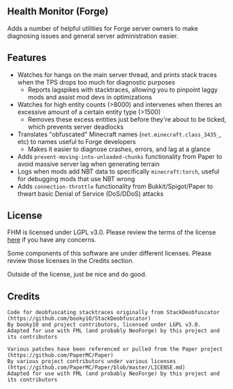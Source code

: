 Health Monitor (Forge)
---

Adds a number of helpful utilities for Forge server owners to make diagnosing issues and general server administration easier.

Features
---
- Watches for hangs on the main server thread, and prints stack traces when the TPS drops too much for diagnostic purposes
  - Reports lagspikes with stacktraces, allowing you to pinpoint laggy mods and assist mod devs in optimizations
- Watches for high entity counts (>8000) and intervenes when theres an excessive amount of a certain entity type (>1500)
  - Removes these excess entities just before they're about to be ticked, which prevents server deadlocks
- Translates "obfuscated" Minecraft names (`net.minecraft.class_3435_`, etc) to names useful to Forge developers
  - Makes it easier to diagnose crashes, errors, and lag at a glance
- Adds `prevent-moving-into-unloaded-chunks` functionality from Paper to avoid massive server lag when generating terrain
- Logs when mods add NBT data to specifically `minecraft:torch`, useful for debugging mods that use NBT wrong
- Adds `connection-throttle` functionality from Bukkit/Spigot/Paper to thwart basic Denial of Service (DoS/DDoS) attacks

License
---
FHM is licensed under LGPL v3.0. Please review the terms of the license [here](https://github.com/codeHusky/ForgeHealthMonitor/blob/master/LICENSE) if you have any concerns.

Some components of this software are under different licenses. Please review those licenses in the Credits section.

Outside of the license, just be nice and do good.


Credits
---
```
Code for deobfuscating stacktraces originally from StackDeobfuscator (https://github.com/booky10/StackDeobfuscator)
By booky10 and project contributors, licensed under LGPL v3.0.
Adapted for use with FML (and probably NeoForge) by this project and its contributors
```

```
Various patches have been referenced or pulled from the Paper project (https://github.com/PaperMC/Paper)
By various project contributors under various licenses (https://github.com/PaperMC/Paper/blob/master/LICENSE.md)
Adapted for use with FML (and probably NeoForge) by this project and its contributors
```